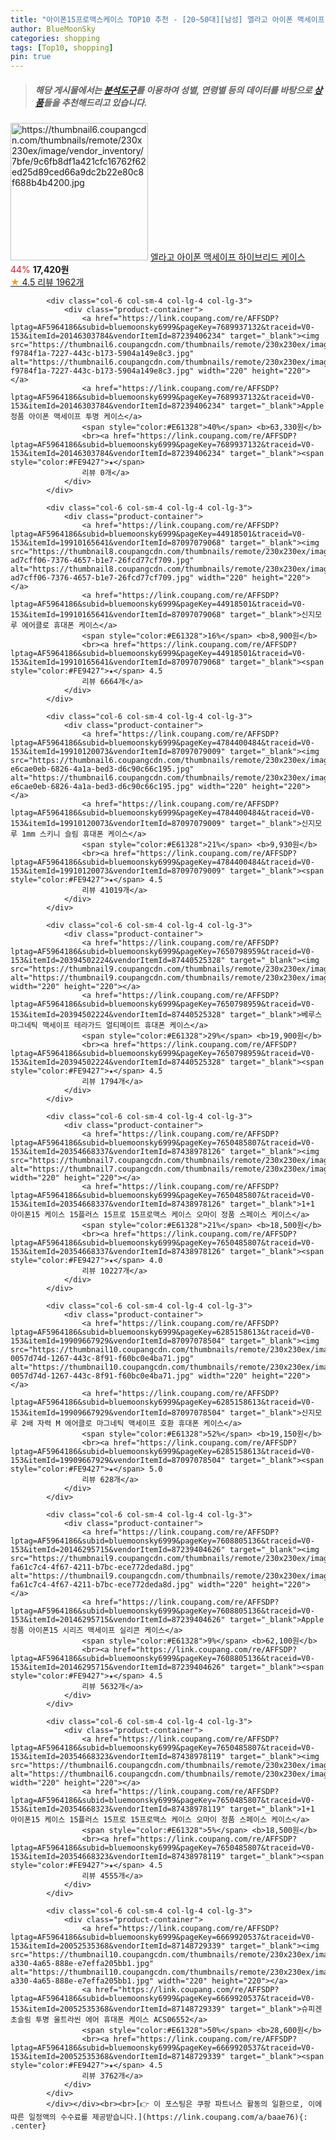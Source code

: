 ```yaml
---
title: "아이폰15프로맥스케이스 TOP10 추천 - [20~50대][남성] 엘라고 아이폰 맥세이프 하이브리드 케이스"
author: BlueMoonSky
categories: shopping
tags: [Top10, shopping]
pin: true
---
```


> ##### 해당 게시물에서는 [**분석도구**](https://itemscout.io/)를 이용하여 **성별**, **연령별** 등의 데이터를 바탕으로 [**상품**](https://link.coupang.com/a/baae76)들을 추천해드리고 있습니다.
<div class="container"><div class="row">
            <div class="col-6 col-sm-4 col-lg-4 col-lg-3">
                <div class="product-container">
                    <a href="https://link.coupang.com/re/AFFSDP?lptag=AF5964186&subid=bluemoonsky6999&pageKey=6750255024&traceid=V0-153&itemId=19886874954&vendorItemId=86987232743" target="_blank"><img src="https://thumbnail6.coupangcdn.com/thumbnails/remote/230x230ex/image/vendor_inventory/7bfe/9c6fb8df1a421cfc16762f62ed25d89ced66a9dc2b22e80c8f688b4b4200.jpg" alt="https://thumbnail6.coupangcdn.com/thumbnails/remote/230x230ex/image/vendor_inventory/7bfe/9c6fb8df1a421cfc16762f62ed25d89ced66a9dc2b22e80c8f688b4b4200.jpg" width="220" height="220"></a>
                    <a href="https://link.coupang.com/re/AFFSDP?lptag=AF5964186&subid=bluemoonsky6999&pageKey=6750255024&traceid=V0-153&itemId=19886874954&vendorItemId=86987232743" target="_blank">엘라고 아이폰 맥세이프 하이브리드 케이스</a>
                    <span style="color:#E61328">44%</span> <b>17,420원</b>
                    <br><a href="https://link.coupang.com/re/AFFSDP?lptag=AF5964186&subid=bluemoonsky6999&pageKey=6750255024&traceid=V0-153&itemId=19886874954&vendorItemId=86987232743" target="_blank"><span style="color:#FE9427">★</span> 4.5
                    리뷰 1962개</a>
                </div>
            </div>
            
            <div class="col-6 col-sm-4 col-lg-4 col-lg-3">
                <div class="product-container">
                    <a href="https://link.coupang.com/re/AFFSDP?lptag=AF5964186&subid=bluemoonsky6999&pageKey=7689937132&traceid=V0-153&itemId=20146303784&vendorItemId=87239406234" target="_blank"><img src="https://thumbnail6.coupangcdn.com/thumbnails/remote/230x230ex/image/retail/images/1837286368923197-f9784f1a-7227-443c-b173-5904a149e8c3.jpg" alt="https://thumbnail6.coupangcdn.com/thumbnails/remote/230x230ex/image/retail/images/1837286368923197-f9784f1a-7227-443c-b173-5904a149e8c3.jpg" width="220" height="220"></a>
                    <a href="https://link.coupang.com/re/AFFSDP?lptag=AF5964186&subid=bluemoonsky6999&pageKey=7689937132&traceid=V0-153&itemId=20146303784&vendorItemId=87239406234" target="_blank">Apple 정품 아이폰 맥세이프 투명 케이스</a>
                    <span style="color:#E61328">40%</span> <b>63,330원</b>
                    <br><a href="https://link.coupang.com/re/AFFSDP?lptag=AF5964186&subid=bluemoonsky6999&pageKey=7689937132&traceid=V0-153&itemId=20146303784&vendorItemId=87239406234" target="_blank"><span style="color:#FE9427">★</span> 
                    리뷰 0개</a>
                </div>
            </div>
            
            <div class="col-6 col-sm-4 col-lg-4 col-lg-3">
                <div class="product-container">
                    <a href="https://link.coupang.com/re/AFFSDP?lptag=AF5964186&subid=bluemoonsky6999&pageKey=44918501&traceid=V0-153&itemId=19910165641&vendorItemId=87097079068" target="_blank"><img src="https://thumbnail8.coupangcdn.com/thumbnails/remote/230x230ex/image/retail/images/516605944862953-ad7cff06-7376-4657-b1e7-26fcd77cf709.jpg" alt="https://thumbnail8.coupangcdn.com/thumbnails/remote/230x230ex/image/retail/images/516605944862953-ad7cff06-7376-4657-b1e7-26fcd77cf709.jpg" width="220" height="220"></a>
                    <a href="https://link.coupang.com/re/AFFSDP?lptag=AF5964186&subid=bluemoonsky6999&pageKey=44918501&traceid=V0-153&itemId=19910165641&vendorItemId=87097079068" target="_blank">신지모루 에어클로 휴대폰 케이스</a>
                    <span style="color:#E61328">16%</span> <b>8,900원</b>
                    <br><a href="https://link.coupang.com/re/AFFSDP?lptag=AF5964186&subid=bluemoonsky6999&pageKey=44918501&traceid=V0-153&itemId=19910165641&vendorItemId=87097079068" target="_blank"><span style="color:#FE9427">★</span> 4.5
                    리뷰 6664개</a>
                </div>
            </div>
            
            <div class="col-6 col-sm-4 col-lg-4 col-lg-3">
                <div class="product-container">
                    <a href="https://link.coupang.com/re/AFFSDP?lptag=AF5964186&subid=bluemoonsky6999&pageKey=4784400484&traceid=V0-153&itemId=19910120073&vendorItemId=87097079009" target="_blank"><img src="https://thumbnail6.coupangcdn.com/thumbnails/remote/230x230ex/image/retail/images/1854919305618976-e6cae0eb-6826-4a1a-bed3-d6c90c66c195.jpg" alt="https://thumbnail6.coupangcdn.com/thumbnails/remote/230x230ex/image/retail/images/1854919305618976-e6cae0eb-6826-4a1a-bed3-d6c90c66c195.jpg" width="220" height="220"></a>
                    <a href="https://link.coupang.com/re/AFFSDP?lptag=AF5964186&subid=bluemoonsky6999&pageKey=4784400484&traceid=V0-153&itemId=19910120073&vendorItemId=87097079009" target="_blank">신지모루 1mm 스키니 슬림 휴대폰 케이스</a>
                    <span style="color:#E61328">21%</span> <b>9,930원</b>
                    <br><a href="https://link.coupang.com/re/AFFSDP?lptag=AF5964186&subid=bluemoonsky6999&pageKey=4784400484&traceid=V0-153&itemId=19910120073&vendorItemId=87097079009" target="_blank"><span style="color:#FE9427">★</span> 4.5
                    리뷰 41019개</a>
                </div>
            </div>
            
            <div class="col-6 col-sm-4 col-lg-4 col-lg-3">
                <div class="product-container">
                    <a href="https://link.coupang.com/re/AFFSDP?lptag=AF5964186&subid=bluemoonsky6999&pageKey=7650798959&traceid=V0-153&itemId=20394502224&vendorItemId=87440525328" target="_blank"><img src="https://thumbnail9.coupangcdn.com/thumbnails/remote/230x230ex/image/vendor_inventory/1736/7f05773908c577960d53694f3b19d6b0bd4761afc5fe6ff709e65846f447.jpg" alt="https://thumbnail9.coupangcdn.com/thumbnails/remote/230x230ex/image/vendor_inventory/1736/7f05773908c577960d53694f3b19d6b0bd4761afc5fe6ff709e65846f447.jpg" width="220" height="220"></a>
                    <a href="https://link.coupang.com/re/AFFSDP?lptag=AF5964186&subid=bluemoonsky6999&pageKey=7650798959&traceid=V0-153&itemId=20394502224&vendorItemId=87440525328" target="_blank">베루스 마그네틱 맥세이프 테라가드 얼티메이트 휴대폰 케이스</a>
                    <span style="color:#E61328">29%</span> <b>19,900원</b>
                    <br><a href="https://link.coupang.com/re/AFFSDP?lptag=AF5964186&subid=bluemoonsky6999&pageKey=7650798959&traceid=V0-153&itemId=20394502224&vendorItemId=87440525328" target="_blank"><span style="color:#FE9427">★</span> 4.5
                    리뷰 1794개</a>
                </div>
            </div>
            
            <div class="col-6 col-sm-4 col-lg-4 col-lg-3">
                <div class="product-container">
                    <a href="https://link.coupang.com/re/AFFSDP?lptag=AF5964186&subid=bluemoonsky6999&pageKey=7650485807&traceid=V0-153&itemId=20354668337&vendorItemId=87438978126" target="_blank"><img src="https://thumbnail7.coupangcdn.com/thumbnails/remote/230x230ex/image/vendor_inventory/1072/229af723f1492f74d8d31c685277379e0a985564bf5021eee259e6ee641f.png" alt="https://thumbnail7.coupangcdn.com/thumbnails/remote/230x230ex/image/vendor_inventory/1072/229af723f1492f74d8d31c685277379e0a985564bf5021eee259e6ee641f.png" width="220" height="220"></a>
                    <a href="https://link.coupang.com/re/AFFSDP?lptag=AF5964186&subid=bluemoonsky6999&pageKey=7650485807&traceid=V0-153&itemId=20354668337&vendorItemId=87438978126" target="_blank">1+1 아이폰15 케이스 15플러스 15프로 15프로맥스 케이스 오마이 정품 스페이스 케이스</a>
                    <span style="color:#E61328">21%</span> <b>18,500원</b>
                    <br><a href="https://link.coupang.com/re/AFFSDP?lptag=AF5964186&subid=bluemoonsky6999&pageKey=7650485807&traceid=V0-153&itemId=20354668337&vendorItemId=87438978126" target="_blank"><span style="color:#FE9427">★</span> 4.0
                    리뷰 10227개</a>
                </div>
            </div>
            
            <div class="col-6 col-sm-4 col-lg-4 col-lg-3">
                <div class="product-container">
                    <a href="https://link.coupang.com/re/AFFSDP?lptag=AF5964186&subid=bluemoonsky6999&pageKey=6285158613&traceid=V0-153&itemId=19909667929&vendorItemId=87097078504" target="_blank"><img src="https://thumbnail10.coupangcdn.com/thumbnails/remote/230x230ex/image/retail/images/1855180666791378-0057d74d-1267-443c-8f91-f60bc0e4ba71.jpg" alt="https://thumbnail10.coupangcdn.com/thumbnails/remote/230x230ex/image/retail/images/1855180666791378-0057d74d-1267-443c-8f91-f60bc0e4ba71.jpg" width="220" height="220"></a>
                    <a href="https://link.coupang.com/re/AFFSDP?lptag=AF5964186&subid=bluemoonsky6999&pageKey=6285158613&traceid=V0-153&itemId=19909667929&vendorItemId=87097078504" target="_blank">신지모루 2배 자력 M 에어클로 마그네틱 맥세이프 호환 휴대폰 케이스</a>
                    <span style="color:#E61328">52%</span> <b>19,150원</b>
                    <br><a href="https://link.coupang.com/re/AFFSDP?lptag=AF5964186&subid=bluemoonsky6999&pageKey=6285158613&traceid=V0-153&itemId=19909667929&vendorItemId=87097078504" target="_blank"><span style="color:#FE9427">★</span> 5.0
                    리뷰 628개</a>
                </div>
            </div>
            
            <div class="col-6 col-sm-4 col-lg-4 col-lg-3">
                <div class="product-container">
                    <a href="https://link.coupang.com/re/AFFSDP?lptag=AF5964186&subid=bluemoonsky6999&pageKey=7608805136&traceid=V0-153&itemId=20146295715&vendorItemId=87239404626" target="_blank"><img src="https://thumbnail9.coupangcdn.com/thumbnails/remote/230x230ex/image/retail/images/1836624712953277-fa61c7c4-4f67-4211-b7bc-ece772deda8d.jpg" alt="https://thumbnail9.coupangcdn.com/thumbnails/remote/230x230ex/image/retail/images/1836624712953277-fa61c7c4-4f67-4211-b7bc-ece772deda8d.jpg" width="220" height="220"></a>
                    <a href="https://link.coupang.com/re/AFFSDP?lptag=AF5964186&subid=bluemoonsky6999&pageKey=7608805136&traceid=V0-153&itemId=20146295715&vendorItemId=87239404626" target="_blank">Apple 정품 아이폰15 시리즈 맥세이프 실리콘 케이스</a>
                    <span style="color:#E61328">9%</span> <b>62,100원</b>
                    <br><a href="https://link.coupang.com/re/AFFSDP?lptag=AF5964186&subid=bluemoonsky6999&pageKey=7608805136&traceid=V0-153&itemId=20146295715&vendorItemId=87239404626" target="_blank"><span style="color:#FE9427">★</span> 4.5
                    리뷰 5632개</a>
                </div>
            </div>
            
            <div class="col-6 col-sm-4 col-lg-4 col-lg-3">
                <div class="product-container">
                    <a href="https://link.coupang.com/re/AFFSDP?lptag=AF5964186&subid=bluemoonsky6999&pageKey=7650485807&traceid=V0-153&itemId=20354668323&vendorItemId=87438978119" target="_blank"><img src="https://thumbnail6.coupangcdn.com/thumbnails/remote/230x230ex/image/vendor_inventory/1ad5/6ad463b02da8c588363df98998d1de5c15fac4d8df8589386c1eaebc38ba.png" alt="https://thumbnail6.coupangcdn.com/thumbnails/remote/230x230ex/image/vendor_inventory/1ad5/6ad463b02da8c588363df98998d1de5c15fac4d8df8589386c1eaebc38ba.png" width="220" height="220"></a>
                    <a href="https://link.coupang.com/re/AFFSDP?lptag=AF5964186&subid=bluemoonsky6999&pageKey=7650485807&traceid=V0-153&itemId=20354668323&vendorItemId=87438978119" target="_blank">1+1 아이폰15 케이스 15플러스 15프로 15프로맥스 케이스 오마이 정품 스페이스 케이스</a>
                    <span style="color:#E61328">5%</span> <b>18,500원</b>
                    <br><a href="https://link.coupang.com/re/AFFSDP?lptag=AF5964186&subid=bluemoonsky6999&pageKey=7650485807&traceid=V0-153&itemId=20354668323&vendorItemId=87438978119" target="_blank"><span style="color:#FE9427">★</span> 4.5
                    리뷰 4555개</a>
                </div>
            </div>
            
            <div class="col-6 col-sm-4 col-lg-4 col-lg-3">
                <div class="product-container">
                    <a href="https://link.coupang.com/re/AFFSDP?lptag=AF5964186&subid=bluemoonsky6999&pageKey=6669920537&traceid=V0-153&itemId=20052535368&vendorItemId=87148729339" target="_blank"><img src="https://thumbnail10.coupangcdn.com/thumbnails/remote/230x230ex/image/retail/images/2023/09/11/11/3/bc5f7f59-a330-4a65-888e-e7effa205bb1.jpg" alt="https://thumbnail10.coupangcdn.com/thumbnails/remote/230x230ex/image/retail/images/2023/09/11/11/3/bc5f7f59-a330-4a65-888e-e7effa205bb1.jpg" width="220" height="220"></a>
                    <a href="https://link.coupang.com/re/AFFSDP?lptag=AF5964186&subid=bluemoonsky6999&pageKey=6669920537&traceid=V0-153&itemId=20052535368&vendorItemId=87148729339" target="_blank">슈피겐 초슬림 투명 울트라씬 에어 휴대폰 케이스 ACS06552</a>
                    <span style="color:#E61328">50%</span> <b>28,600원</b>
                    <br><a href="https://link.coupang.com/re/AFFSDP?lptag=AF5964186&subid=bluemoonsky6999&pageKey=6669920537&traceid=V0-153&itemId=20052535368&vendorItemId=87148729339" target="_blank"><span style="color:#FE9427">★</span> 4.5
                    리뷰 3762개</a>
                </div>
            </div>
            </div></div><br><br>[👉 이 포스팅은 쿠팡 파트너스 활동의 일환으로, 이에 따른 일정액의 수수료를 제공받습니다.](https://link.coupang.com/a/baae76){: .center}
